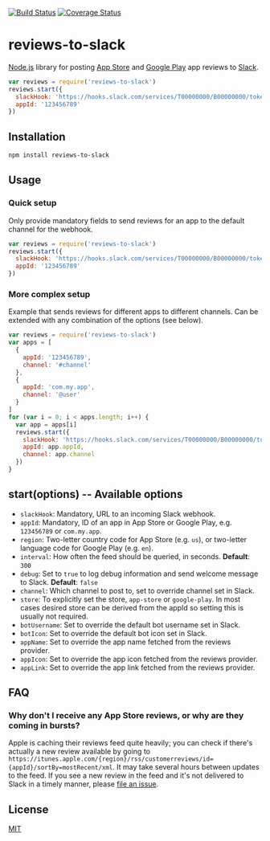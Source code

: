 [![Build Status](https://travis-ci.org/wahni/reviews-to-slack.svg?branch=master)](https://travis-ci.org/wahni/reviews-to-slack)
[![Coverage Status](https://coveralls.io/repos/github/wahni/reviews-to-slack/badge.svg?branch=master)](https://coveralls.io/github/wahni/reviews-to-slack?branch=master)

# reviews-to-slack

[Node.js](https://nodejs.org/) library for posting [App Store](https://itunes.apple.com/us/genre/ios/id36) and [Google Play](https://play.google.com/store) app reviews to [Slack](https://slack.com/).

```js
var reviews = require('reviews-to-slack')
reviews.start({
  slackHook: 'https://hooks.slack.com/services/T00000000/B00000000/token',
  appId: '123456789'
})
```

## Installation

```sh
npm install reviews-to-slack
```

## Usage

### Quick setup

Only provide mandatory fields to send reviews for an app to the default channel for the webhook.

```js
var reviews = require('reviews-to-slack')
reviews.start({
  slackHook: 'https://hooks.slack.com/services/T00000000/B00000000/token',
  appId: '123456789'
})
```

### More complex setup

Example that sends reviews for different apps to different channels. Can be extended with any combination of the options (see below).

```js
var reviews = require('reviews-to-slack')
var apps = [
  {
    appId: '123456789',
    channel: '#channel'
  },
  {
    appId: 'com.my.app',
    channel: '@user'
  }
]
for (var i = 0; i < apps.length; i++) {
  var app = apps[i]
  reviews.start({
    slackHook: 'https://hooks.slack.com/services/T00000000/B00000000/token',
    appId: app.appId,
    channel: app.channel
  })
}
```

## start(options) -- Available options

 - `slackHook`: Mandatory, URL to an incoming Slack webhook.
 - `appId`: Mandatory, ID of an app in App Store or Google Play, e.g. `123456789` or `com.my.app`.
 - `region`: Two-letter country code for App Store (e.g. `us`), or two-letter language code for Google Play (e.g. `en`).
 - `interval`: How often the feed should be queried, in seconds. **Default**: `300`
 - `debug`: Set to `true` to log debug information and send welcome message to Slack. **Default**: `false`
 - `channel`: Which channel to post to, set to override channel set in Slack.
 - `store`: To explicitly set the store, `app-store` or `google-play`. In most cases desired store can be derived from the appId so setting this is usually not required.
 - `botUsername`: Set to override the default bot username set in Slack.
 - `botIcon`: Set to override the default bot icon set in Slack.
 - `appName`: Set to override the app name fetched from the reviews provider.
 - `appIcon`: Set to override the app icon fetched from the reviews provider.
 - `appLink`: Set to override the app link fetched from the reviews provider.

## FAQ

### Why don't I receive any App Store reviews, or why are they coming in bursts?

Apple is caching their reviews feed quite heavily; you can check if there's actually a new review available by going to `https://itunes.apple.com/{region}/rss/customerreviews/id={appId}/sortBy=mostRecent/xml`. It may take several hours between updates to the feed. If you see a new review in the feed and it's not delivered to Slack in a timely manner, please [file an issue](https://github.com/wahni/reviews-to-slack/issues).

## License
[MIT](LICENSE)
